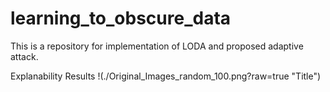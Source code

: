 # learning_to_obscure_data
This is a repository for implementation of LODA and proposed adaptive attack.

Explanability Results
!(./Original_Images_random_100.png?raw=true "Title")

